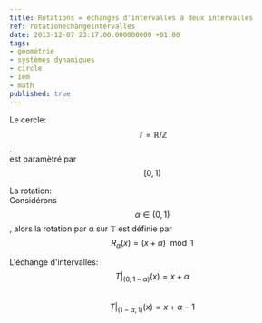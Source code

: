 ```yaml
---
title: Rotations = échanges d'intervalles à deux intervalles
ref: rotationechangeintervalles
date: 2013-12-07 23:17:00.000000000 +01:00
tags:
- géométrie
- systèmes dynamiques
- circle
- iem
- math
published: true
---
```


Le cercle:  
$$𝕋=ℝ/ℤ$$.  
est paramètré par $$[0,1)$$

La rotation:  
Considérons $$α∈(0,1)$$, alors la rotation par α sur 𝕋 est définie par  
$$R_α(x)=(x+α) \mod 1$$

L'échange d'intervalles:  
$$T|_{(0,1-α)}(x)=x+α$$  
$$T|_{(1-α,1)}(x)=x+α-1$$
